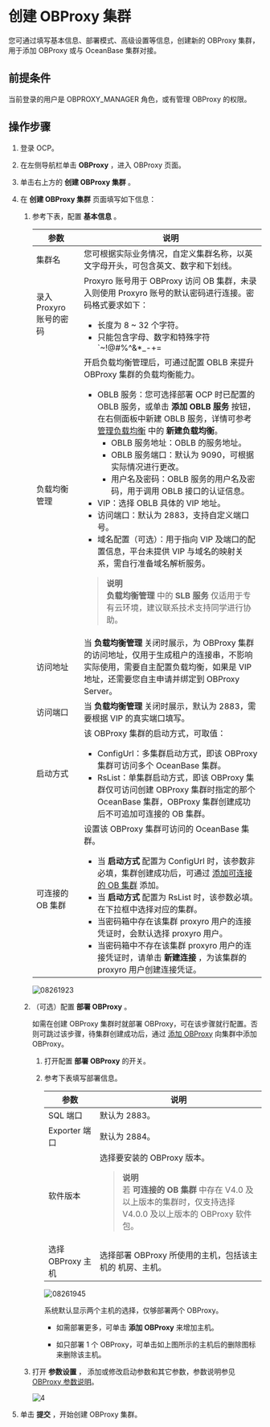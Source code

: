 # 创建 OBProxy 集群

您可通过填写基本信息、部署模式、高级设置等信息，创建新的 OBProxy 集群，用于添加 OBProxy 或与 OceanBase 集群对接。

## 前提条件

当前登录的用户是 OBPROXY_MANAGER 角色，或有管理 OBProxy 的权限。

## 操作步骤

1. 登录 OCP。

2. 在左侧导航栏单击 **OBProxy** ，进入 OBProxy 页面。

3. 单击右上方的 **创建 OBProxy 集群** 。

4. 在 **创建 OBProxy 集群** 页面填写如下信息：

   1. 参考下表，配置 **基本信息** 。

      | 参数  | 说明  |
      |------|------|
      | 集群名        | 您可根据实际业务情况，自定义集群名称，以英文字母开头，可包含英文、数字和下划线。 |
      | 录入 Proxyro 账号的密码  | Proxyro 账号用于 OBProxy 访问 OB 集群，未录入则使用 Proxyro 账号的默认密码进行连接。密码格式要求如下：<ul><li>长度为 8 ~ 32 个字符。</li><li>只能包含字母、数字和特殊字符 `~!@#%^&*_-+=|(){}[]:;,.?/`。</li><li>大小写字母、数字和特殊字符都至少包含 2 个。 </li><ul> |
      | 负载均衡管理  | 开启负载均衡管理后，可通过配置 OBLB 来提升 OBProxy 集群的负载均衡能力。<ul><li>OBLB 服务：您可选择部署 OCP 时已配置的 OBLB 服务，或单击 **添加 OBLB 服务** 按钮，在右侧面板中新建 OBLB 服务，详情可参考 [管理负载均衡](2.1.obproxy-load-balancing.md) 中的 **新建负载均衡**。<ul><li>OBLB 服务地址：OBLB 的服务地址。</li><li>OBLB 服务端口：默认为 9090，可根据实际情况进行更改。</li><li>用户名及密码：OBLB 服务的用户名及密码，用于调用 OBLB 接口的认证信息。</li></ul></li><li>VIP：选择 OBLB 具体的 VIP 地址。</li><li>访问端口：默认为 2883，支持自定义端口号。</li><li>域名配置（可选）：用于指向 VIP 及端口的配置信息，平台未提供 VIP 与域名的映射关系，需自行准备域名解析服务。</li></ul><blockquote>**说明**</br>**负载均衡管理** 中的 **SLB 服务** 仅适用于专有云环境，建议联系技术支持同学进行协助。</blockquote> |
      | 访问地址       | 当 **负载均衡管理** 关闭时展示，为 OBProxy 集群的访问地址，仅用于生成租户的连接串，不影响实际使用，需要自主配置负载均衡，如果是 VIP 地址，还需要您自主申请并绑定到 OBProxy Server。  |
      | 访问端口       | 当 **负载均衡管理** 关闭时展示，默认为 2883，需要根据 VIP 的真实端口填写。  |
      | 启动方式       | 该 OBProxy 集群的启动方式，可取值： <ul><li> ConfigUrl：多集群启动方式，即该 OBProxy 集群可访问多个 OceanBase 集群。   </li><li> RsList：单集群启动方式，即该 OBProxy 集群仅可访问创建 OBProxy 集群时指定的那个 OceanBase 集群，OBProxy 集群创建成功后不可追加可连接的 OB 集群。</li>    </ul>    |
      | 可连接的 OB 集群 | 设置该 OBProxy 集群可访问的 OceanBase 集群。 <ul><li> 当 **启动方式** 配置为 ConfigUrl 时，该参数非必填，集群创建成功后，可通过 [添加可连接的 OB 集群](../8.obproxy/10.add-a-connectable-ob-cluster.md) 添加。   </li><li> 当 **启动方式** 配置为 RsList 时，该参数必填。 在下拉框中选择对应的集群。 </li><li> 当密码箱中存在该集群 proxyro 用户的连接凭证时，会默认选择 proxyro 用户。   </li><li>当密码箱中不存在该集群 proxyro 用户的连接凭证时，请单击 **新建连接** ，为该集群的  proxyro 用户创建连接凭证。 </li>    </ul>   |

      ![08261923](https://obbusiness-private.oss-cn-shanghai.aliyuncs.com/doc/img/ocp/402-cn/%E6%96%B0%E5%BB%BAobproxy%E5%9F%BA%E6%9C%AC%E8%AE%BE%E7%BD%AE.png)

   2. （可选）配置 **部署 OBProxy** 。

      如需在创建 OBProxy 集群时就部署 OBProxy，可在该步骤就行配置。否则可跳过该步骤，待集群创建成功后，通过 [添加 OBProxy](../8.obproxy/6.add-obproxy.md) 向集群中添加 OBProxy。
      1. 打开配置 **部署 OBProxy** 的开关。

      2. 参考下表填写部署信息。

         | 参数  |    说明   |
         |---------------|--------------|
         | SQL 端口        | 默认为 2883。  |
         | Exporter 端口   | 默认为 2884。     |
         | 软件版本          | 选择要安装的 OBProxy 版本。<blockquote>**说明**</br>若 **可连接的 OB 集群** 中存在 V4.0 及以上版本的集群时，仅支持选择 V4.0.0 及以上版本的 OBProxy 软件包。</blockquote>    |
         | 选择 OBProxy 主机 | 选择部署 OBProxy 所使用的主机，包括该主机的 机房、主机。 |

         ![08261945](https://obbusiness-private.oss-cn-shanghai.aliyuncs.com/doc/img/ocp/403-ce/%E9%83%A8%E7%BD%B2obproxy.png)

         系统默认显示两个主机的选择，仅够部署两个 OBProxy。

         * 如需部署更多，可单击 **添加 OBProxy** 来增加主机。

         * 如只部署 1 个 OBProxy，可单击如上图所示的主机后的删除图标来删除该主机。

   3. 打开 **参数设置** ， 添加或修改启动参数和其它参数，参数说明参见 [OBProxy 参数说明](../13.appendix-2/10.obproxy-startup-parameters.md)。

      ![4](https://obbusiness-private.oss-cn-shanghai.aliyuncs.com/doc/img/ocp/401/obproxy%E5%8F%82%E6%95%B0%E8%AE%BE%E7%BD%AE1.png)

5. 单击 **提交** ，开始创建 OBProxy 集群。
